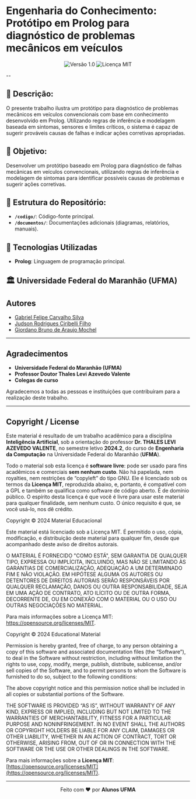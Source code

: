 # **Engenharia do Conhecimento: Protótipo em Prolog para diagnóstico de problemas mecânicos em veículos**

<div align="center">
  <img src="https://img.shields.io/badge/Versão-1.0-blue.svg" alt="Versão 1.0">
  <img src="https://img.shields.io/badge/Licença-MIT-green.svg" alt="Licença MIT">
</div>

--

## 🧩 **Descrição**:

O presente trabalho ilustra um protótipo para diagnóstico de problemas mecânicos em veículos convencionais com base em conhecimento desenvolvido em Prolog. Utilizando regras de inferência e modelagem baseada em sintomas, sensores e limites críticos, o sistema é capaz de sugerir prováveis causas de falhas e indicar ações corretivas apropriadas.

## 🧠 **Objetivo**:

Desenvolver um protótipo baseado em Prolog para diagnóstico de falhas mecânicas em veículos convencionais, utilizando regras de inferência e modelagem de sintomas para identificar possíveis causas de problemas e sugerir ações corretivas.

## 📂 **Estrutura do Repositório**:

- **`/codigo/`**: Código-fonte principal.
- **`/documentos/`**: Documentações adicionais (diagramas, relatórios, manuais).

## 🔧 **Tecnologias Utilizadas**

- **Prolog**: Linguagem de programação principal.

## 🏛 **Universidade Federal do Maranhão (UFMA)**

## Autores

- [Gabriel Felipe Carvalho Silva](mailto:gfc.silva@discente.ufma.br)
- [Judson Rodrigues Ciribelli Filho](mailto:judson.ciribelli@discente.ufma.br)
- [Giordano Bruno de Araujo Mochel](mailto:giordano.araujo@discente.ufma.br)

---

## Agradecimentos

- **Universidade Federal do Maranhão (UFMA)**
- **Professor Doutor Thales Levi Azevedo Valente**
- **Colegas de curso**

Agradecemos a todas as pessoas e instituições que contribuíram para a realização deste trabalho.

---

## Copyright / License

Este material é resultado de um trabalho acadêmico para a disciplina **Inteligência Artificial**, sob a orientação do professor **Dr. THALES LEVI AZEVEDO VALENTE**, no semestre letivo **2024.2**, do curso de **Engenharia da Computação** na Universidade Federal do Maranhão (**UFMA**).

Todo o material sob esta licença é **software livre**: pode ser usado para fins acadêmicos e comerciais **sem nenhum custo**. Não há papelada, nem royalties, nem restrições de “copyleft” do tipo GNU. Ele é licenciado sob os termos da **Licença MIT**, reproduzida abaixo, e, portanto, é compatível com a GPL e também se qualifica como software de código aberto. É de domínio público. O espírito desta licença é que você é livre para usar este material para qualquer finalidade, sem nenhum custo. O único requisito é que, se você usá-lo, nos dê crédito.

Copyright © 2024 Material Educacional

Este material está licenciado sob a Licença MIT. É permitido o uso, cópia, modificação, e distribuição deste material para qualquer fim, desde que acompanhado deste aviso de direitos autorais.

O MATERIAL É FORNECIDO "COMO ESTÁ", SEM GARANTIA DE QUALQUER TIPO, EXPRESSA OU IMPLÍCITA, INCLUINDO, MAS NÃO SE LIMITANDO ÀS GARANTIAS DE COMERCIALIZAÇÃO, ADEQUAÇÃO A UM DETERMINADO FIM E NÃO VIOLAÇÃO. EM HIPÓTESE ALGUMA OS AUTORES OU DETENTORES DE DIREITOS AUTORAIS SERÃO RESPONSÁVEIS POR QUALQUER RECLAMAÇÃO, DANOS OU OUTRA RESPONSABILIDADE, SEJA EM UMA AÇÃO DE CONTRATO, ATO ILÍCITO OU DE OUTRA FORMA, DECORRENTE DE, OU EM CONEXÃO COM O MATERIAL OU O USO OU OUTRAS NEGOCIAÇÕES NO MATERIAL.

Para mais informações sobre a Licença MIT: https://opensource.org/licenses/MIT.

Copyright © 2024 Educational Material

Permission is hereby granted, free of charge, to any person obtaining a copy of this software and associated documentation files (the “Software”), to deal in the Software without restriction, including without limitation the rights to use, copy, modify, merge, publish, distribute, sublicense, and/or sell copies of the Software, and to permit persons to whom the Software is furnished to do so, subject to the following conditions:

The above copyright notice and this permission notice shall be included in all copies or substantial portions of the Software.

THE SOFTWARE IS PROVIDED “AS IS”, WITHOUT WARRANTY OF ANY KIND, EXPRESS OR IMPLIED, INCLUDING BUT NOT LIMITED TO THE WARRANTIES OF MERCHANTABILITY, FITNESS FOR A PARTICULAR PURPOSE AND NONINFRINGEMENT. IN NO EVENT SHALL THE AUTHORS OR COPYRIGHT HOLDERS BE LIABLE FOR ANY CLAIM, DAMAGES OR OTHER LIABILITY, WHETHER IN AN ACTION OF CONTRACT, TORT OR OTHERWISE, ARISING FROM, OUT OF OR IN CONNECTION WITH THE SOFTWARE OR THE USE OR OTHER DEALINGS IN THE SOFTWARE.

Para mais informações sobre a **Licença MIT**: [https://opensource.org/licenses/MIT](https://opensource.org/licenses/MIT).

---

<div align="center">
Feito com ♥ por <strong>Alunos UFMA</strong>
</div>
